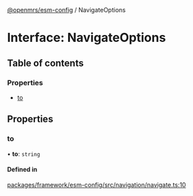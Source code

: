 [@openmrs/esm-config](../API.md) / NavigateOptions

# Interface: NavigateOptions

## Table of contents

### Properties

- [to](NavigateOptions.md#to)

## Properties

### to

• **to**: `string`

#### Defined in

[packages/framework/esm-config/src/navigation/navigate.ts:10](https://github.com/openmrs/openmrs-esm-core/blob/master/packages/framework/esm-config/src/navigation/navigate.ts#L10)
